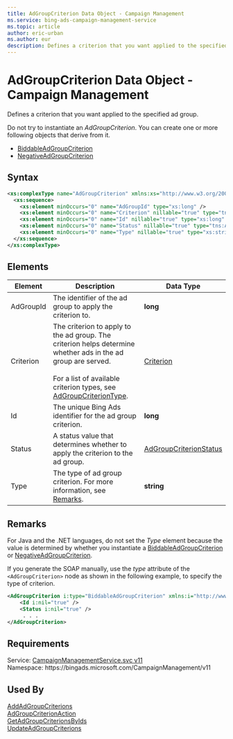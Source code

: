 ```yaml
---
title: AdGroupCriterion Data Object - Campaign Management
ms.service: bing-ads-campaign-management-service
ms.topic: article
author: eric-urban
ms.author: eur
description: Defines a criterion that you want applied to the specified ad group.
---
```

# AdGroupCriterion Data Object - Campaign Management
Defines a criterion that you want applied to the specified ad group.

Do not try to instantiate an *AdGroupCriterion*. You can create one or more following objects that derive from it.
-   [BiddableAdGroupCriterion](../campaign-management-service/biddableadgroupcriterion.md)
-   [NegativeAdGroupCriterion](../campaign-management-service/negativeadgroupcriterion.md)

## Syntax
```xml
<xs:complexType name="AdGroupCriterion" xmlns:xs="http://www.w3.org/2001/XMLSchema">
  <xs:sequence>
    <xs:element minOccurs="0" name="AdGroupId" type="xs:long" />
    <xs:element minOccurs="0" name="Criterion" nillable="true" type="tns:Criterion" />
    <xs:element minOccurs="0" name="Id" nillable="true" type="xs:long" />
    <xs:element minOccurs="0" name="Status" nillable="true" type="tns:AdGroupCriterionStatus" />
    <xs:element minOccurs="0" name="Type" nillable="true" type="xs:string" />
  </xs:sequence>
</xs:complexType>
```

## <a name="elements"></a>Elements

|Element|Description|Data Type|
|-----------|---------------|-------------|
|<a name="adgroupid"></a>AdGroupId|The identifier of the ad group to apply the criterion to.|**long**|
|<a name="criterion"></a>Criterion|The criterion to apply to the ad group. The criterion helps determine whether ads in the ad group are served.<br/><br/>For a list of available criterion types, see [AdGroupCriterionType](../campaign-management-service/adgroupcriteriontype.md).|[Criterion](criterion.md)|
|<a name="id"></a>Id|The unique Bing Ads identifier for the ad group criterion.|**long**|
|<a name="status"></a>Status|A status value that determines whether to apply the criterion to the ad group.|[AdGroupCriterionStatus](adgroupcriterionstatus.md)|
|<a name="type"></a>Type|The type of ad group criterion. For more information, see [Remarks](#remarks).|**string**|

## <a name="remarks"></a>Remarks
For Java and the .NET languages, do not set the *Type* element because the value is determined by whether you instantiate a [BiddableAdGroupCriterion](../campaign-management-service/biddableadgroupcriterion.md) or [NegativeAdGroupCriterion](../campaign-management-service/negativeadgroupcriterion.md).

If you generate the SOAP manually, use the *type* attribute of the `<AdGroupCriterion>` node as shown in the following example, to specify the type of criterion.

```xml
<AdGroupCriterion i:type="BiddableAdGroupCriterion" xmlns:i="http://www.w3.org/2001/XMLSchema-instance">
    <Id i:nil="true" />
    <Status i:nil="true" />
     . . .
</AdGroupCriterion>
```

## Requirements
Service: [CampaignManagementService.svc v11](https://campaign.api.bingads.microsoft.com/Api/Advertiser/CampaignManagement/v11/CampaignManagementService.svc)  
Namespace: https\://bingads.microsoft.com/CampaignManagement/v11  

## Used By
[AddAdGroupCriterions](addadgroupcriterions.md)  
[AdGroupCriterionAction](adgroupcriterionaction.md)  
[GetAdGroupCriterionsByIds](getadgroupcriterionsbyids.md)  
[UpdateAdGroupCriterions](updateadgroupcriterions.md)  

